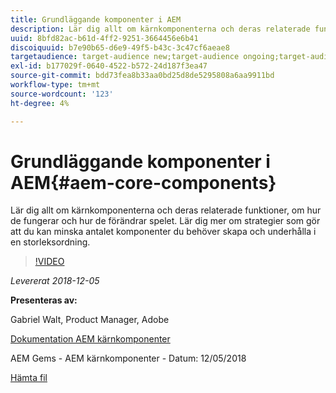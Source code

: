 ```yaml
---
title: Grundläggande komponenter i AEM
description: Lär dig allt om kärnkomponenterna och deras relaterade funktioner, om hur de fungerar och hur de förändrar spelet. Lär dig mer om strategier som gör att du kan minska antalet komponenter du behöver skapa och underhålla i en storleksordning.
uuid: 8bfd82ac-b61d-4ff2-9251-3664456e6b41
discoiquuid: b7e90b65-d6e9-49f5-b43c-3c47cf6aeae8
targetaudience: target-audience new;target-audience ongoing;target-audience upgrader
exl-id: b177029f-0640-4522-b572-24d187f3ea47
source-git-commit: bdd73fea8b33aa0bd25d8de5295808a6aa9911bd
workflow-type: tm+mt
source-wordcount: '123'
ht-degree: 4%

---
```


# Grundläggande komponenter i AEM{#aem-core-components}

Lär dig allt om kärnkomponenterna och deras relaterade funktioner, om hur de fungerar och hur de förändrar spelet. Lär dig mer om strategier som gör att du kan minska antalet komponenter du behöver skapa och underhålla i en storleksordning.

>[!VIDEO](https://video.tv.adobe.com/v/25674/)

*Levererat 2018-12-05*

**Presenteras av:**

Gabriel Walt, Product Manager, Adobe

[Dokumentation AEM kärnkomponenter](https://helpx.adobe.com/experience-manager/core-components/user-guide.html)

AEM Gems - AEM kärnkomponenter - Datum: 12/05/2018

[Hämta fil](assets/aem-gems-aem-sitescorecomponents-12052018.pdf)
